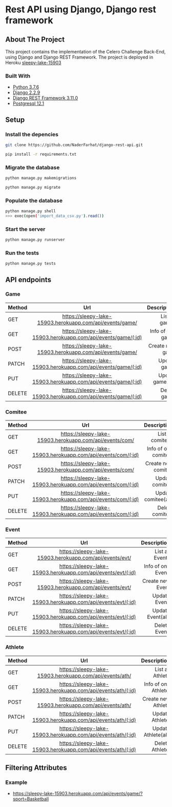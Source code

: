 # Rest API using Django, Django rest framework

## About The Project

This project contains the implementation of the Celero Challenge Back-End, using Django and Django REST Framework. The project is deployed in Heroku [sleepy-lake-15903](https://sleepy-lake-15903.herokuapp.com/api/events/list/)

### Built With

* [Python 3.7.6](https://www.python.org)
* [Django 2.2.9](https://www.djangoproject.com)
* [Django REST Framework 3.11.0](https://www.django-rest-framework.org)
* [Postgresql 12.1](https://www.postgresql.org)


## Setup

### Install the depencies

```sh
git clone https://github.com/NaderFarhat/django-rest-api.git
```

```sh
pip install -r requirements.txt
```

### Migrate the database

```sh
python manage.py makemigrations
```

```sh
python manage.py migrate
```

### Populate the database

```sh
python manage.py shell
>>> exec(open('import_data_csv.py').read())
```

### Start the server

```sh
python manage.py runserver
```

### Run the tests

```sh
python manage.py tests
```
## API endpoints

### Game

| Method        | Url                                                           | Description        |
| ------------- |:--------------------------------------------------------:     | ------------------:|
| GET           | https://sleepy-lake-15903.herokuapp.com/api/events/game/      |   List all games   |
| GET           | https://sleepy-lake-15903.herokuapp.com/api/events/game/(:id) |   Info of one game.|
| POST          | https://sleepy-lake-15903.herokuapp.com/api/events/game/      |   Create new game  |
| PATCH         | https://sleepy-lake-15903.herokuapp.com/api/events/game/(:id) |   Update game.     |
| PUT           | https://sleepy-lake-15903.herokuapp.com/api/events/game/(:id) |   Update game(all) |
| DELETE        | https://sleepy-lake-15903.herokuapp.com/api/events/game/(:id) |   Delete game.     |

### Comitee

| Method        | Url                                                           | Description           |
| ------------- |:--------------------------------------------------------:     | ------------------:   |
| GET           | https://sleepy-lake-15903.herokuapp.com/api/events/com/         |   List all comitees   |
| GET           | https://sleepy-lake-15903.herokuapp.com/api/events/com/(:id)    |   Info of one comitee.|
| POST          | https://sleepy-lake-15903.herokuapp.com/api/events/com/         |   Create new comitee  |
| PATCH         | https://sleepy-lake-15903.herokuapp.com/api/events/com/(:id)    |   Update comitee.     |
| PUT           | https://sleepy-lake-15903.herokuapp.com/api/events/com/(:id)    |   Update comitee(all) |
| DELETE        | https://sleepy-lake-15903.herokuapp.com/api/events/com/(:id)    |   Delete comitee.     |

### Event

| Method        | Url                                                           | Description           |
| ------------- |:--------------------------------------------------------:     | ------------------:   |
| GET           | https://sleepy-lake-15903.herokuapp.com/api/events/evt/         |   List all Events   |
| GET           | https://sleepy-lake-15903.herokuapp.com/api/events/evt/(:id)    |   Info of one Event.|
| POST          | https://sleepy-lake-15903.herokuapp.com/api/events/evt/         |   Create new Event  |
| PATCH         | https://sleepy-lake-15903.herokuapp.com/api/events/evt/(:id)    |   Update Event.     |
| PUT           | https://sleepy-lake-15903.herokuapp.com/api/events/evt/(:id)    |   Update Event(all) |
| DELETE        | https://sleepy-lake-15903.herokuapp.com/api/events/evt/(:id)    |   Delete Event.     |

### Athlete

| Method        | Url                                                           | Description           |
| ------------- |:--------------------------------------------------------:     | ------------------:   |
| GET           | https://sleepy-lake-15903.herokuapp.com/api/events/ath/         |   List all Athlete   |
| GET           | https://sleepy-lake-15903.herokuapp.com/api/events/ath/(:id)    |   Info of one Athlete.|
| POST          | https://sleepy-lake-15903.herokuapp.com/api/events/ath/         |   Create new Athlete  |
| PATCH         | https://sleepy-lake-15903.herokuapp.com/api/events/ath/(:id)    |   Update Athlete.     |
| PUT           | https://sleepy-lake-15903.herokuapp.com/api/events/ath/(:id)    |   Update Athlete(all) |
| DELETE        | https://sleepy-lake-15903.herokuapp.com/api/events/ath/(:id)    |   Delete Athlete.     |

## Filtering Attributes

### Example

* https://sleepy-lake-15903.herokuapp.com/api/events/game/?sport=Basketball

